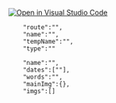 [![Open in Visual Studio Code](https://classroom.github.com/assets/open-in-vscode-2e0aaae1b6195c2367325f4f02e2d04e9abb55f0b24a779b69b11b9e10269abc.svg)](https://classroom.github.com/online_ide?assignment_repo_id=17534146&assignment_repo_type=AssignmentRepo)

        "route":"",
        "name":"",
        "tempName":"",
        "type":""

        "name":"",
        "dates":[""],
        "words":"",
        "mainImg":{},
        "imgs":[]
